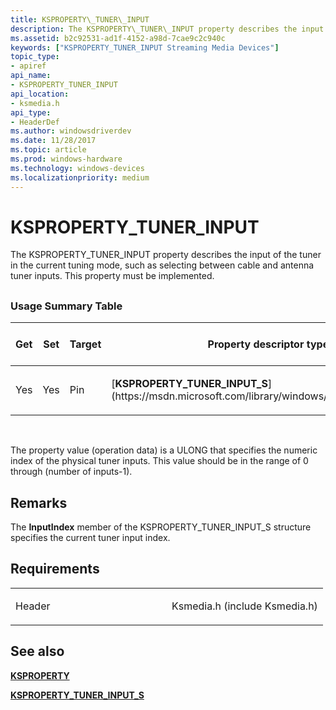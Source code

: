 ```yaml
---
title: KSPROPERTY\_TUNER\_INPUT
description: The KSPROPERTY\_TUNER\_INPUT property describes the input of the tuner in the current tuning mode, such as selecting between cable and antenna tuner inputs. This property must be implemented.
ms.assetid: b2c92531-ad1f-4152-a98d-7cae9c2c940c
keywords: ["KSPROPERTY_TUNER_INPUT Streaming Media Devices"]
topic_type:
- apiref
api_name:
- KSPROPERTY_TUNER_INPUT
api_location:
- ksmedia.h
api_type:
- HeaderDef
ms.author: windowsdriverdev
ms.date: 11/28/2017
ms.topic: article
ms.prod: windows-hardware
ms.technology: windows-devices
ms.localizationpriority: medium
---
```


# KSPROPERTY\_TUNER\_INPUT


The KSPROPERTY\_TUNER\_INPUT property describes the input of the tuner in the current tuning mode, such as selecting between cable and antenna tuner inputs. This property must be implemented.

## <span id="ddk_ksproperty_tuner_input_ks"></span><span id="DDK_KSPROPERTY_TUNER_INPUT_KS"></span>


### <span id="Usage_Summary_Table"></span><span id="usage_summary_table"></span><span id="USAGE_SUMMARY_TABLE"></span>Usage Summary Table

<table>
<colgroup>
<col width="20%" />
<col width="20%" />
<col width="20%" />
<col width="20%" />
<col width="20%" />
</colgroup>
<thead>
<tr class="header">
<th>Get</th>
<th>Set</th>
<th>Target</th>
<th>Property descriptor type</th>
<th>Property value type</th>
</tr>
</thead>
<tbody>
<tr class="odd">
<td><p>Yes</p></td>
<td><p>Yes</p></td>
<td><p>Pin</p></td>
<td><p>[<strong>KSPROPERTY_TUNER_INPUT_S</strong>](https://msdn.microsoft.com/library/windows/hardware/ff565856)</p></td>
<td><p>ULONG</p></td>
</tr>
</tbody>
</table>

 

The property value (operation data) is a ULONG that specifies the numeric index of the physical tuner inputs. This value should be in the range of 0 through (number of inputs-1).

Remarks
-------

The **InputIndex** member of the KSPROPERTY\_TUNER\_INPUT\_S structure specifies the current tuner input index.

Requirements
------------

<table>
<colgroup>
<col width="50%" />
<col width="50%" />
</colgroup>
<tbody>
<tr class="odd">
<td><p>Header</p></td>
<td>Ksmedia.h (include Ksmedia.h)</td>
</tr>
</tbody>
</table>

## <span id="see_also"></span>See also


[**KSPROPERTY**](https://msdn.microsoft.com/library/windows/hardware/ff564262)

[**KSPROPERTY\_TUNER\_INPUT\_S**](https://msdn.microsoft.com/library/windows/hardware/ff565856)

 

 






